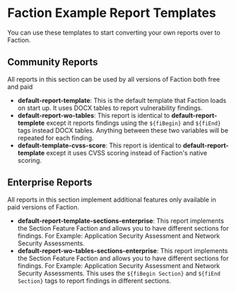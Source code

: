 # Faction Example Report Templates
You can use these templates to start converting your own reports over to Faction. 

## Community Reports
All reports in this section can be used by all versions of Faction both free and paid
- __default-report-template__: This is the default template that Faction loads on start up. It uses DOCX tables to report vulnerability findings. 
- __default-report-wo-tables__: This report is identical to __default-report-templete__ except it reports findings using the `${fiBegin}` and `${fiEnd}` tags instead DOCX tables. Anything between these two variables will be repeated for each finding.
- __default-template-cvss-score__: This report is identical to __default-report-template__ except it uses CVSS scoring instead of Faction's native scoring.


## Enterprise Reports
All reports in this section implement additional features only available in paid versions of Faction.
- __default-report-template-sections-enterprise__: This report implements the Section Feature Faction and allows you to have different sections for findings. For Example: Application Security Assessment and Network Security Assessments. 
- __default-report-wo-tables-sections-enterprise__: This report implements the Section Feature Faction and allows you to have different sections for findings. For Example:  Application Security Assessment and Network Security Assessments. This uses the `${fiBegin Section}` and `${fiEnd Section}` tags to report findings in different sections. 

